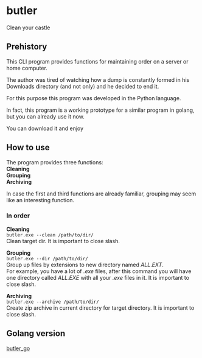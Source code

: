 # butler
Clean your castle


## Prehistory
This CLI program provides functions for maintaining order on a server or home computer.

The author was tired of watching how a dump is constantly formed in his Downloads directory (and not only) and he decided to end it.

For this purpose this program was developed in the Python language.

In fact, this program is a working prototype for a similar program in golang, but you can already use it now.

You can download it and enjoy


## How to use
The program provides three functions:  
**Cleaning**  
**Grouping**  
**Archiving**

In case the first and third functions are already familiar, grouping may seem like an interesting function.

### In order  
**Cleaning**  
`butler.exe --clean /path/to/dir/`  
Clean target dir. It is important to close slash.

**Grouping**  
`butler.exe --dir /path/to/dir/`  
Group up files by extensions to new directory named *ALL*.*EXT*.  
For example, you have a lot of *.exe* files, after this command you will have one directory called *ALL.EXE* with all your *.exe* files in it.
It is important to close slash.

**Archiving**  
`butler.exe --archive /path/to/dir/`  
Create zip archive in current directory for target directory. It is important to close slash.


## Golang version
[butler_go](https://github.com/CoolCoderCarl/butler_go)
